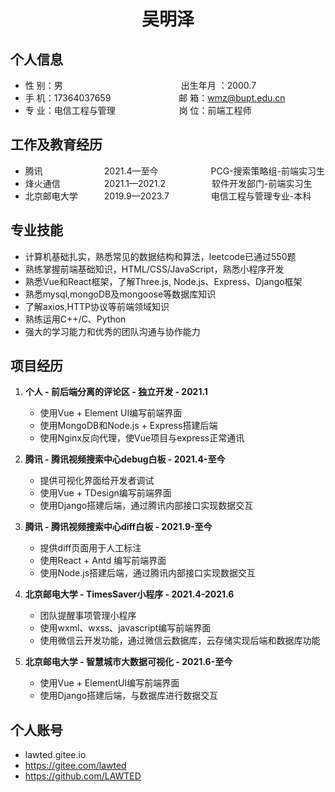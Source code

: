 <center>
  <h1>吴明泽</h1>
</center>

## 个人信息 

* 性 别：男&emsp;&emsp;&emsp;&emsp;&emsp;&emsp;&emsp;&emsp;&emsp;&emsp;&emsp;&emsp;&ensp;&emsp;出生年月 ：2000.7  
* 手 机：17364037659 &emsp;&emsp;&emsp;&emsp;&emsp;&emsp;&ensp;&emsp;邮 箱：wmz@bupt.edu.cn
* 专 业：电信工程与管理 &emsp;&emsp;&emsp;&emsp;&emsp;&emsp;&emsp;岗 位：前端工程师

## 工作及教育经历

* 腾讯&emsp;&emsp;&emsp;&emsp;&emsp;&emsp;&ensp;&ensp;2021.4—至今&emsp;&emsp;&emsp;&emsp;&emsp;&emsp;PCG-搜索策略组-前端实习生       
* 烽火通信&emsp;&emsp;&emsp;&emsp;&ensp;&ensp;2021.1—2021.2&emsp;&emsp;&emsp;&emsp;&emsp; 软件开发部门-前端实习生  
* 北京邮电大学&emsp;&emsp;&emsp;2019.9—2023.7&emsp;&emsp;&emsp;&emsp; &ensp;电信工程与管理专业-本科  

## 专业技能

* 计算机基础扎实，熟悉常见的数据结构和算法，leetcode已通过550题
* 熟练掌握前端基础知识，HTML/CSS/JavaScript，熟悉小程序开发
* 熟悉Vue和React框架，了解Three.js, Node.js、Express、Django框架
* 熟悉mysql,mongoDB及mongoose等数据库知识
* 了解axios,HTTP协议等前端领域知识
* 熟练运用C++/C、Python
* 强大的学习能力和优秀的团队沟通与协作能力

## 项目经历

1. **个人 - 前后端分离的评论区 - 独立开发 - 2021.1**
   
    * 使用Vue + Element UI编写前端界面
    * 使用MongoDB和Node.js + Express搭建后端
    * 使用Nginx反向代理，使Vue项目与express正常通讯
2. **腾讯 - 腾讯视频搜索中心debug白板 - 2021.4-至今**
    * 提供可视化界面给开发者调试
    * 使用Vue + TDesign编写前端界面
    * 使用Django搭建后端，通过腾讯内部接口实现数据交互
3. **腾讯 - 腾讯视频搜索中心diff白板 - 2021.9-至今** 
    * 提供diff页面用于人工标注
    * 使用React  + Antd 编写前端界面
    * 使用Node.js搭建后端，通过腾讯内部接口实现数据交互
4. **北京邮电大学 - TimesSaver小程序 - 2021.4-2021.6**
    * 团队提醒事项管理小程序
    * 使用wxml、wxss、javascript编写前端界面
    * 使用微信云开发功能，通过微信云数据库，云存储实现后端和数据库功能
5. **北京邮电大学 - 智慧城市大数据可视化 - 2021.6-至今**
    * 使用Vue + ElementUI编写前端界面
    * 使用Django搭建后端，与数据库进行数据交互

## 个人账号 
* lawted.gitee.io
* https://gitee.com/lawted
* https://github.com/LAWTED

